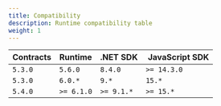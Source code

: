 ```yaml
---
title: Compatibility
description: Runtime compatibility table
weight: 1
---
```



| Contracts | Runtime | .NET SDK | JavaScript SDK
|-----------|---------|----------|---------------|
| `5.3.0` | `5.6.0` | `8.4.0` | `>= 14.3.0`
| `5.3.0` | `6.0.*` | `9.*` | `15.*`
| `5.4.0` | `>= 6.1.0` | `>= 9.1.*` | `>= 15.*`
